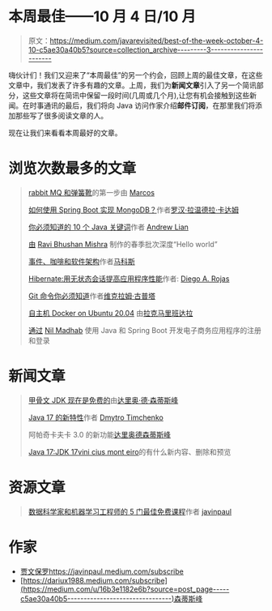# 本周最佳——10 月 4 日/10 月

> 原文：<https://medium.com/javarevisited/best-of-the-week-october-4-10-c5ae30a40b5?source=collection_archive---------3----------------------->

嗨伙计们！我们又迎来了“本周最佳”的另一个约会，回顾上周的最佳文章，在这些文章中，我们发表了许多有趣的文章。上周，我们为**新闻文章**引入了另一个简讯部分，这些文章将在简讯中保留一段时间(几周或几个月),让您有机会接触到这些新闻。在时事通讯的最后，我们将向 Java 访问作家介绍**邮件订阅**，在那里我们将添加那些写了很多阅读文章的人。

现在让我们来看看本周最好的文章。

# 浏览次数最多的文章

> [rabbit MQ 和弹簧靴](/javarevisited/first-steps-with-rabbitmq-and-spring-boot-81d293554703)的第一步由 [Marcos](https://medium.com/u/b924bbd5a18f?source=post_page-----c5ae30a40b5--------------------------------)
> 
> [如何使用 Spring Boot 实现 MongoDB？](/javarevisited/how-to-implement-mongodb-using-spring-boot-d27e4502a987)作者[罗汉·拉温德拉·卡达姆](https://medium.com/u/a1b33b7cda75?source=post_page-----c5ae30a40b5--------------------------------)
> 
> [你必须知道的 10 个 Java 关键词](/javarevisited/10-java-keywords-you-must-know-dbc56149d39f)作者 [Andrew Lian](https://medium.com/u/36679444e22b?source=post_page-----c5ae30a40b5--------------------------------)
> 
> [由](/javarevisited/in-depth-hello-world-in-spring-batch-d3fcd5429705) [Ravi Bhushan Mishra](https://medium.com/u/c03e96266218?source=post_page-----c5ae30a40b5--------------------------------) 制作的春季批次深度“Hello world”
> 
> [事件、咖啡和软件架构](/javarevisited/events-coffee-and-software-architecture-25eb81ac3e68)作者[马科斯](https://medium.com/u/b924bbd5a18f?source=post_page-----c5ae30a40b5--------------------------------)
> 
> [Hibernate:用无状态会话提高应用程序性能](/javarevisited/hibernate-improving-application-performance-with-statelesssession-11536ebe9f80)作者: [Diego A. Rojas](https://medium.com/u/dae43f849f0d?source=post_page-----c5ae30a40b5--------------------------------)
> 
> [Git 命令你必须知道](/javarevisited/git-commands-that-you-must-know-7ff17fab7482)作者[维克拉姆·古普塔](https://medium.com/u/7a980d8abe25?source=post_page-----c5ae30a40b5--------------------------------)
> 
> [自主机 Docker on Ubuntu 20.04](/javarevisited/self-host-docker-on-ubuntu-20-04-f7d716cddc83) 由[拉克马里班达拉](https://medium.com/u/8f22181a574a?source=post_page-----c5ae30a40b5--------------------------------)
> 
> [通过](/javarevisited/develop-signup-and-login-for-e-commerce-app-using-java-and-spring-boot-651f4aad6293) [Nil Madhab](https://medium.com/u/2c2318af593a?source=post_page-----c5ae30a40b5--------------------------------) 使用 Java 和 Spring Boot 开发电子商务应用程序的注册和登录

# 新闻文章

> [甲骨文 JDK 现在是免费的](/javarevisited/oracle-jdk-now-is-free-1ff0802fa5fb)由[达里奥·德·森蒂斯峰](https://medium.com/u/16b3e1182e6b?source=post_page-----c5ae30a40b5--------------------------------)
> 
> [Java 17 的新特性](/javarevisited/whats-new-in-java-17-e94b033ef211)作者 [Dmytro Timchenko](https://medium.com/u/b2ed152fefdb?source=post_page-----c5ae30a40b5--------------------------------)
> 
> 阿帕奇卡夫卡 3.0 的新功能[达里奥德森蒂斯峰](https://medium.com/u/16b3e1182e6b?source=post_page-----c5ae30a40b5--------------------------------)
> 
> [Java 17:JDK 17](/javarevisited/java-17-whats-new-removed-and-preview-in-jdk-17-62db367e62ee)[vini cius mont eiro](https://medium.com/u/f4d81e5b1cb1?source=post_page-----c5ae30a40b5--------------------------------)的有什么新内容、删除和预览

# 资源文章

> [数据科学家和机器学习工程师的 5 门最佳免费课程](/javarevisited/5-best-free-coursera-courses-for-data-scientists-and-machine-learning-engineers-74017e148d22)作者 [javinpaul](https://medium.com/u/bb36d8439904?source=post_page-----c5ae30a40b5--------------------------------)

# 作家

*   [贾文保罗](https://medium.com/u/bb36d8439904?source=post_page-----c5ae30a40b5--------------------------------)https://javinpaul.medium.com/subscribe
*   [https://dariux1988.medium.com/subscribe](https://medium.com/u/16b3e1182e6b?source=post_page-----c5ae30a40b5--------------------------------)森蒂斯峰